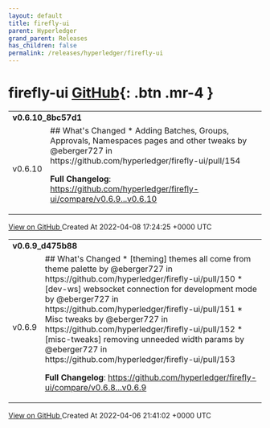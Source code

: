 ```yaml
---
layout: default
title: firefly-ui
parent: Hyperledger
grand_parent: Releases
has_children: false
permalink: /releases/hyperledger/firefly-ui
---
```


# firefly-ui <span class="fs-3 right-align">[GitHub](https://github.com/hyperledger/firefly-ui){: .btn .mr-4 }</span>


<div>
    <table>
        <tr>
            <td colspan="2">
                <b>
                    v0.6.10_8bc57d1
                </b>
            </td>
        </tr>
        <tr>
            <td>
                <span class="chip">
                    v0.6.10
                </span>
            </td>
            <td>
                ## What's Changed
* Adding Batches, Groups, Approvals, Namespaces pages and other tweaks by @eberger727 in https://github.com/hyperledger/firefly-ui/pull/154


**Full Changelog**: https://github.com/hyperledger/firefly-ui/compare/v0.6.9...v0.6.10
            </td>
        </tr>
    </table>
    <a href="https://github.com/hyperledger/firefly-ui/releases/tag/v0.6.10" class=".btn">
        View on GitHub
    </a>
    <span class="right-align">
        Created At 2022-04-08 17:24:25 +0000 UTC
    </span>
</div>

<div>
    <table>
        <tr>
            <td colspan="2">
                <b>
                    v0.6.9_d475b88
                </b>
            </td>
        </tr>
        <tr>
            <td>
                <span class="chip">
                    v0.6.9
                </span>
            </td>
            <td>
                ## What's Changed
* [theming] themes all come from theme palette by @eberger727 in https://github.com/hyperledger/firefly-ui/pull/150
* [dev-ws] websocket connection for development mode by @eberger727 in https://github.com/hyperledger/firefly-ui/pull/151
* Misc tweaks by @eberger727 in https://github.com/hyperledger/firefly-ui/pull/152
* [misc-tweaks] removing unneeded width params by @eberger727 in https://github.com/hyperledger/firefly-ui/pull/153


**Full Changelog**: https://github.com/hyperledger/firefly-ui/compare/v0.6.8...v0.6.9
            </td>
        </tr>
    </table>
    <a href="https://github.com/hyperledger/firefly-ui/releases/tag/v0.6.9" class=".btn">
        View on GitHub
    </a>
    <span class="right-align">
        Created At 2022-04-06 21:41:02 +0000 UTC
    </span>
</div>

